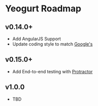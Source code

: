 # Yeogurt Roadmap

## v0.14.0+
* Add AngularJS Support
* Update coding style to match [Google's](https://github.com/jscs-dev/node-jscs/blob/master/presets/google.json)

## v0.15.0+
* Add End-to-end testing with [Protractor](http://angular.github.io/protractor/#/)

## v1.0.0
* TBD
